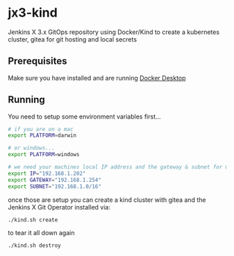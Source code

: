 # jx3-kind

Jenkins X 3.x GitOps repository using Docker/Kind to create a kubernetes cluster, gitea for git hosting and local secrets
      

## Prerequisites 

Make sure you have installed and are running [Docker Desktop](https://www.docker.com/products/docker-desktop)

## Running

You need to setup some environment variables first...

```bash
# if you are on a mac 
export PLATFORM=darwin

# or windows...
export PLATFORM=windows 

# we need your machines local IP address and the gateway & subnet for making the docker network:
export IP="192.168.1.202"
export GATEWAY="192.168.1.254"
export SUBNET="192.168.1.0/16"
```

once those are setup you can create a kind cluster with gitea and the Jenkins X Git Operator installed via:

```bash
./kind.sh create 
```

to tear it all down again

```bash
./kind.sh destroy 
```
